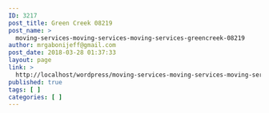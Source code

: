 ```yaml
---
ID: 3217
post_title: Green Creek 08219
post_name: >
  moving-services-moving-services-moving-services-greencreek-08219
author: mrgabonijeff@gmail.com
post_date: 2018-03-28 01:37:33
layout: page
link: >
  http://localhost/wordpress/moving-services-moving-services-moving-services-greencreek-08219/
published: true
tags: [ ]
categories: [ ]
---
```

